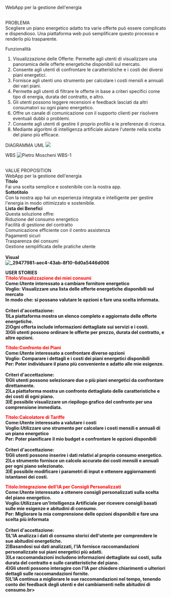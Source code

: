WebApp per la gestione dell'energia

<br>PROBLEMA</br>
Scegliere un piano energetico adatto tra varie offerte può essere complicato e dispendioso. Una piattaforma web può semplificare questo processo e renderlo più trasparente.

Funzionalità
1. Visualizzazione delle Offerte: Permette agli utenti di visualizzare una panoramica delle offerte energetiche disponibili sul mercato.
2. Consente agli utenti di confrontare le caratteristiche e i costi dei diversi piani energetici.
3. Fornisce agli utenti uno strumento per calcolare i costi mensili e annuali dei vari piani.
4. Permette agli utenti di filtrare le offerte in base a criteri specifici come tipo di energia, durata del contratto, e altro.
5. Gli utenti possono leggere recensioni e feedback lasciati da altri consumatori su ogni piano energetico.
6. Offre un canale di comunicazione con il supporto clienti per risolvere eventuali dubbi o problemi.
7. Consente agli utenti di gestire il proprio profilo e le preferenze di ricerca.
8. Mediante algoritmi di intelligenza artificiale aiutare l'utente nella scelta del piano più efficace.

DIAGRAMMA UML
<img src="https://yuml.me/diagram/usecase/[Utente%20visitatore]-(Sign%20In),[Utente%20visitatore]-(Ricezione%20bolletta),(Ricezione%20Bolletta)%3E(Bolletta%20Telematica),(Ricezione%20Bolletta)%3E(Bolletta%20Cartacea),(Sign%20In)%3C(Cambio%20Password),(Sign%20In)%3E(Compra%20un%20Piano),[Utente%20Autenticato]-(Compra%20un%20piano),(Compra%20un%20piano)%3E(Checkout),[Utente%20Autenticato]-(Problemi),(Problemi)%3C(Comunicazione%20centro%20assistenza),[Utente%20Autenticato]-(Gestione%20del%20contratto),(Gestione%20del%20contratto)-(Luce),(Gestione%20del%20contratto)-(Gas),(Luce)%3C(Pagamento%20bolletta),(Gas)%3C(Pagamento%20bolletta),[Utente%20Autenticato]-(Pagamento%20Bolletta),(Pagamento%20Bolletta)%3E(Checkout),(Checkout)-(Aggiungi%20una%20carta),(Aggiungi%20una%20carta)%3E[Staff%20bancario],">

WBS
![Pietro Moscheni WBS-1](https://github.com/MoscheniPietro/Progetto-GEP/assets/101174884/300ca8bf-ad07-42ea-baec-3e423de94bdd)


<br>VALUE PROPOSITION</br>
WebApp per la gestione dell'energia 
<br><b>Titolo</b></br>
Fai una scelta semplice e sostenibile con la nostra app.
<br><b>Sottotitolo</b></br>
Con la nostra app hai un esperienza integrata e intelligente per gestire l'energia in modo ottimizzato e sostenibile.
<br><b>Lista dei Benefici</b>
<br>Questa soluzione offre:
<br>Riduzione del consumo energetico
<br>Facilità di gestione del contratto
<br>Comunicazione efficiente con il centro assistenza
<br>Pagamenti sicuri
<br>Trasparenza dei consumi
<br>Gestione semplificata delle pratiche utente</br>
<br><b>Visual<b></br>
![_29477981-aec4-43ab-8f10-6d0a5446d006](https://github.com/MoscheniPietro/Progetto-GEP/assets/101174884/39b6773b-bd94-4668-94b9-c457414984b8)</b></br>

USER STORIES</br>
<font color="red">Titolo:Visualizzazione dei miei consumi</font>
<br><b>Come:</b>Utente interessato a cambiare fornitore energetico
<br>Voglio: Visualizzare una lista delle offerte energetiche disponibili sul mercato
<br>In modo che: si possano valutare le opzioni e fare una scelta informata.<br>
<br>Criteri d'accettazione:<br>
1)La piattaforma mostra un elenco completo e aggiornato delle offerte energetiche.<br>
2)Ogni offerta include informazioni dettagliate sui servizi e i costi.<br>
3)Gli utenti possono ordinare le offerte per prezzo, durata del contratto, e altre opzioni.<br>

<font color="red">Titolo:Confronto dei Piani</font>
<br><b>Come:</b>Utente interessato a confrontare diverse opzioni
<br>Voglio: Comparare i dettagli e i costi dei piani energetici disponibili
<br>Per: Poter individuare il piano più conveniente e adatto alle mie esigenze.<br>
<br>Criteri d'accettazione:<br>
1)Gli utenti possono selezionare due o più piani energetici da confrontare direttamente.<br>
2)La piattaforma mostra un confronto dettagliato delle caratteristiche e dei costi di ogni piano.<br>
3)È possibile visualizzare un riepilogo grafico del confronto per una comprensione immediata.<br>

<font color="red">Titolo:Calcolatore di Tariffe</font>
<br><b>Come:</b>Utente interessato a valutare i costi
<br>Voglio:Utilizzare uno strumento per calcolare i costi mensili e annuali di un piano energetico
<br>Per: Poter pianificare il mio budget e confrontare le opzioni disponibili<br>
<br>Criteri d'accettazione:<br>
1)Gli utenti possono inserire i dati relativi al proprio consumo energetico.<br>
2)Lo strumento fornisce un calcolo accurato dei costi mensili e annuali per ogni piano selezionato.<br>
3)È possibile modificare i parametri di input e ottenere aggiornamenti istantanei dei costi.<br>

<font color="red">Titolo:Integrazione dell'IA per Consigli Personalizzati</font>
<br><b>Come:</b>Utente interessato a ottenere consigli personalizzati sulla scelta del piano energetico.
<br>Voglio:Utilizzare un'Intelligenza Artificiale per ricevere consigli basati sulle mie esigenze e abitudini di consumo.
<br>Per: Migliorare la mia comprensione delle opzioni disponibili e fare una scelta più informata<br>
<br>Criteri d'accettazione:<br>
1)L'IA analizza i dati di consumo storici dell'utente per comprendere le sue abitudini energetiche.<br>
2)Basandosi sui dati analizzati, l'IA fornisce raccomandazioni personalizzate sui piani energetici più adatti.<br>
3)Le raccomandazioni includono informazioni dettagliate sui costi, sulla durata del contratto e sulle caratteristiche del piano.<br>
4)Gli utenti possono interagire con l'IA per chiedere chiarimenti o ulteriori dettagli sulle raccomandazioni fornite.<br>
5)L'IA continua a migliorare le sue raccomandazioni nel tempo, tenendo conto dei feedback degli utenti e dei cambiamenti nelle abitudini di consumo.br>

